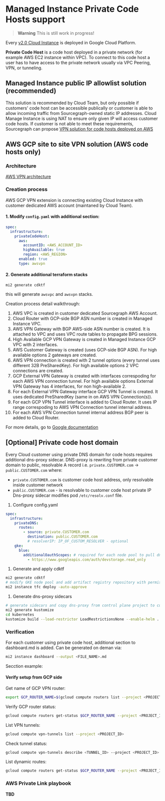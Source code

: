 # Managed Instance Private Code Hosts support

> **Warning**
> This is still work in progress!

Every [v2.0 Cloud Instance](../v2.0/index.md) is deployed in Google Cloud Platform.

**Private Code Host** is a code host deployed in a private network (for example AWS EC2 instance within VPC). To connect to this code host a user has to have access to the private network usually via VPC Peering, VPN, or tunneling.

## Managed Instance public IP allowlist solution (recommended)

This solution is recommended by Cloud Team, but only possible if customers' code host can be accessible publically or customer is able to allow incoming traffic from Sourcegraph-owned static IP addresses.
Cloud Manage Instance is using NAT to ensure only given IP will access customer code hosts.
If customer is not able to meet these requirements, Sourcegraph can propose [VPN solution for code hosts deployed on AWS](#aws-gcp-site-to-site-vpn-solution)

## AWS GCP site to site VPN solution (AWS code hosts only)

### Architecture

[AWS VPN architecture](https://app.excalidraw.com/s/4Dr1S6qmmY7/4L5TAaxiYAy)

### Creation process

AWS GCP VPN extension is connecting existing Cloud Instance with customer dedicated AWS account (maintaned by Cloud Team).

#### 1. Modify `config.yaml` with additional section:

```yaml
spec:
  infrastructure:
    privateCodeHost:
      aws:
        accountID: <AWS_ACCOUNT_ID>
        highAvailable: true
        region: <AWS_REGION>
      enabled: true
      type: awsvpn
```

#### 2. Generate additional terraform stacks

```
mi2 generate cdktf
```

this will generate `awsvpc` and `awsvpn` stacks.

Creation process detail walkthrough:

1. AWS VPC is created in customer dedicated Sourcegraph AWS Account.
1. Cloud Router with GCP-side BGP ASN number is created in Managed Instance VPC.
1. AWS VPN Gateway with BGP AWS-side ASN number is created. It is attached to VPC and uses VPC route tables to propagate BPG sessions.
1. High Available GCP VPN Gateway is created in Managed Instance GCP VPC with 2 interfaces.
1. AWS Customer Gateway is created (uses GCP-side BGP ASN). For high available options 2 gateways are created.
1. AWS VPN connection is created with 2 tunnel options (every tunnel uses different 32B PreSharedKey). For high available options 2 VPC connections are created.
1. GCP External VPN Gateway is created with interfaces correspoding for each AWS VPN connection tunnel. For high available options External VPN Gateway has 4 interfaces, for non high-available 2.
1. For each External VPN Gateway interface GCP VPN Tunnel is created. It uses dedicated PreSharedKey (same in on AWS VPN Connection(s)).
1. For each GCP VPN Tunnel interface is added to Cloud Router. It uses IP range correspoding to AWS VPN Connection tunnel internal address.
1. For each AWS VPN Connection tunnel internal address BGP peer is added to Cloud Router.

For more details, go to [Google documentation](https://cloud.google.com/network-connectivity/docs/vpn/tutorials/create-ha-vpn-connections-google-cloud-aws)

## [Optional] Private code host domain

Every Cloud customer using private DNS domain for code hosts requires additional dns-proxy sidecar.
DNS-proxy is rewriting from private customer domain to public, resolvable A record
i.e. `private.CUSTOMER.com` -> `public.CUSTOMER.com` where:

- `private.CUSTOMER.com` is customer code host address, only resolvable inside customer network
- `public.CUSTOMER.com` - is resolvable to customer code host private IP
  Dns-proxy sidecar modifies pod `/etc/resolv.conf` file.

1. Configure config.yaml

```yaml
spec:
  infrastructure:
    privateDNS:
      routes:
        - source: private.CUSTOMER.com
          destination: public.CUSTOMER.com
          # resolverIP: IP_OF_CUSTOM_RESOLVER - optional
    gke:
      blue:
        additionalOauthScopes: # required for each node pool to pull dns-proxy private image from artifact registry
          - https://www.googleapis.com/auth/devstorage.read_only
```

1. Generate and apply cdktf

```sh
mi2 generate cdktf
# modify GKE node pool and add artifact registry repository with permissions
mi2 instance tfc deploy -auto-approve
```

1. Generate dns-proxy sidecars

```sh
# generate sidecars and copy dns-proxy from control plane project to customer project artifact registry repository
mi2 generate kustomize
cd kubernetes
kustomize build --load-restrictor LoadRestrictionsNone --enable-helm . | kubectl apply -f -
```

### Verification

For each customer using private code host, additional section to dashboard.md is added.
Can be generated on deman via:

```sh
mi2 instance dashboard --output <FILE_NAME>.md
```

Secction example:

#### Verify setup from GCP side

Get name of GCP VPN router:

```bash
export GCP_ROUTER_NAME=$(gcloud compute routers list --project <PROJECT_ID> --filter="bgp.advertiseMode: CUSTOM"  --format=json | jq -r '.[0].name')
```

Verify GCP router status:

```bash
gcloud compute routers get-status $GCP_ROUTER_NAME --project <PROJECT_ID>  --region <GCP_REGION>  --format='flattened(result.bgpPeerStatus[].name, result.bgpPeerStatus[].ipAddress, result.bgpPeerStatus[].peerIpAddress)
```

List VPN tunnels:

```bash
gcloud compute vpn-tunnels list --project <PROJECT_ID>
```

Check tunnel status:

```bash
gcloud compute vpn-tunnels describe <TUNNEL_ID> --project <PROJECT_ID> --region <GCP_REGION> --format='flattened(status,detailedStatus)'
```

List dynamic routes:

```bash
gcloud compute routers get-status $GCP_ROUTER_NAME --project <PROJECT_ID> --region <GCP_REGION> --format="flattened(result.bestRoutes)"
```

### AWS Private Link playbook

**TBD**
